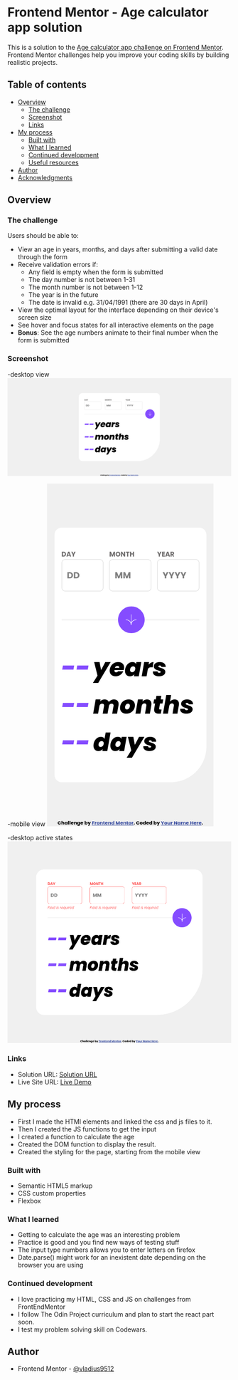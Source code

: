 # Frontend Mentor - Age calculator app solution

This is a solution to the [Age calculator app challenge on Frontend Mentor](https://www.frontendmentor.io/challenges/age-calculator-app-dF9DFFpj-Q). Frontend Mentor challenges help you improve your coding skills by building realistic projects.

## Table of contents

-   [Overview](#overview)
    -   [The challenge](#the-challenge)
    -   [Screenshot](#screenshot)
    -   [Links](#links)
-   [My process](#my-process)
    -   [Built with](#built-with)
    -   [What I learned](#what-i-learned)
    -   [Continued development](#continued-development)
    -   [Useful resources](#useful-resources)
-   [Author](#author)
-   [Acknowledgments](#acknowledgments)

## Overview

### The challenge

Users should be able to:

-   View an age in years, months, and days after submitting a valid date through the form
-   Receive validation errors if:
    -   Any field is empty when the form is submitted
    -   The day number is not between 1-31
    -   The month number is not between 1-12
    -   The year is in the future
    -   The date is invalid e.g. 31/04/1991 (there are 30 days in April)
-   View the optimal layout for the interface depending on their device's screen size
-   See hover and focus states for all interactive elements on the page
-   **Bonus**: See the age numbers animate to their final number when the form is submitted

### Screenshot

-desktop view
![](./screenshots/desktop.png)

-mobile view
![](./screenshots/mobile.png)

-desktop active states
![](./screenshots/desktop-active-states.png)

### Links

-   Solution URL: [Solution URL](https://github.com/vladius9512/FrontEndMentor-Challenges/tree/main/age-calculator-app-main)
-   Live Site URL: [Live Demo](https://your-live-site-url.com)

## My process

-   First I made the HTMl elements and linked the css and js files to it.
-   Then I created the JS functions to get the input
-   I created a function to calculate the age
-   Created the DOM function to display the result.
-   Created the styling for the page, starting from the mobile view

### Built with

-   Semantic HTML5 markup
-   CSS custom properties
-   Flexbox

### What I learned

-   Getting to calculate the age was an interesting problem
-   Practice is good and you find new ways of testing stuff
-   The input type numbers allows you to enter letters on firefox
-   Date.parse() might work for an inexistent date depending on the browser you are using

### Continued development

-   I love practicing my HTML, CSS and JS on challenges from FrontEndMentor
-   I follow The Odin Project curriculum and plan to start the react part soon.
-   I test my problem solving skill on Codewars.

## Author

-   Frontend Mentor - [@vladius9512](https://www.frontendmentor.io/profile/vladius9512)
